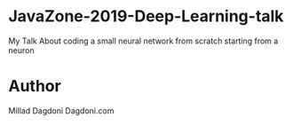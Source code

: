 # JavaZone-2019-Deep-Learning-talk
My Talk About coding a small neural network from scratch starting from a neuron

# Author
Millad Dagdoni
Dagdoni.com
